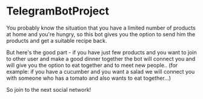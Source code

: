 # TelegramBotProject

You probably know the situation that you have a limited number of products at home and you're hungry,
so this bot gives you the option to send him the products and get a suitable recipe back.

But here's the good part - if you have just few products and you want to join to other user and make 
a good dinner together the bot will connect you and will give you the option to eat together and to 
meet new people.. (for example: if you have a cucumber and you want a salad we will connect you with someone who has a tomato and also wants to eat together...)

So join to the next social network!
